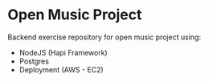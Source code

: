# Open Music Project

Backend exercise repository for open music project using:
- NodeJS (Hapi Framework)
- Postgres
- Deployment (AWS - EC2) 
